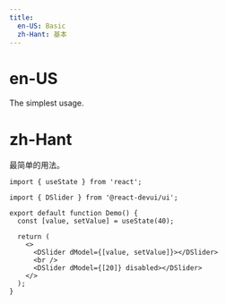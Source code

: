 ```yaml
---
title:
  en-US: Basic
  zh-Hant: 基本
---
```


# en-US

The simplest usage.

# zh-Hant

最简单的用法。

```tsx
import { useState } from 'react';

import { DSlider } from '@react-devui/ui';

export default function Demo() {
  const [value, setValue] = useState(40);

  return (
    <>
      <DSlider dModel={[value, setValue]}></DSlider>
      <br />
      <DSlider dModel={[20]} disabled></DSlider>
    </>
  );
}
```
